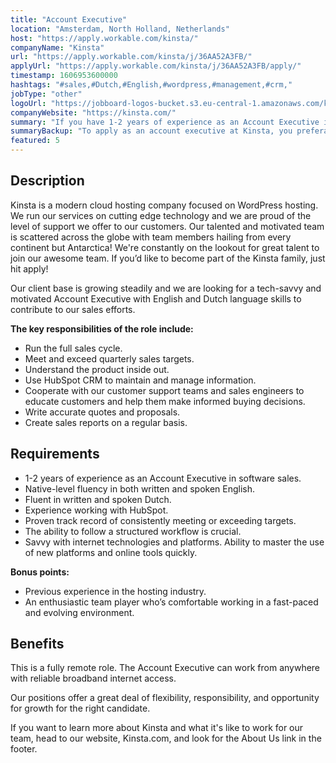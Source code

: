 ```yaml
---
title: "Account Executive"
location: "Amsterdam, North Holland, Netherlands"
host: "https://apply.workable.com/kinsta/"
companyName: "Kinsta"
url: "https://apply.workable.com/kinsta/j/36AA52A3FB/"
applyUrl: "https://apply.workable.com/kinsta/j/36AA52A3FB/apply/"
timestamp: 1606953600000
hashtags: "#sales,#Dutch,#English,#wordpress,#management,#crm,"
jobType: "other"
logoUrl: "https://jobboard-logos-bucket.s3.eu-central-1.amazonaws.com/kinsta"
companyWebsite: "https://kinsta.com/"
summary: "If you have 1-2 years of experience as an Account Executive in software sales, consider applying to Kinsta's job post for a new account executive."
summaryBackup: "To apply as an account executive at Kinsta, you preferably need to have some knowledge of: #sales, #accountant, #wordpress."
featured: 5
---
```


## Description

Kinsta is a modern cloud hosting company focused on WordPress hosting. We run our services on cutting edge technology and we are proud of the level of support we offer to our customers. Our talented and motivated team is scattered across the globe with team members hailing from every continent but Antarctica! We're constantly on the lookout for great talent to join our awesome team. If you’d like to become part of the Kinsta family, just hit apply!

Our client base is growing steadily and we are looking for a tech-savvy and motivated Account Executive with English and Dutch language skills to contribute to our sales efforts.

**The key responsibilities of the role include:**

*   Run the full sales cycle.
*   Meet and exceed quarterly sales targets.
*   Understand the product inside out.
*   Use HubSpot CRM to maintain and manage information.
*   Cooperate with our customer support teams and sales engineers to educate customers and help them make informed buying decisions.
*   Write accurate quotes and proposals.
*   Create sales reports on a regular basis.

## Requirements

*   1-2 years of experience as an Account Executive in software sales.
*   Native-level fluency in both written and spoken English.
*   Fluent in written and spoken Dutch.
*   Experience working with HubSpot.
*   Proven track record of consistently meeting or exceeding targets.
*   The ability to follow a structured workflow is crucial.
*   Savvy with internet technologies and platforms. Ability to master the use of new platforms and online tools quickly.

**Bonus points:**

*   Previous experience in the hosting industry.
*   An enthusiastic team player who’s comfortable working in a fast-paced and evolving environment.

## Benefits

This is a fully remote role. The Account Executive can work from anywhere with reliable broadband internet access.

Our positions offer a great deal of flexibility, responsibility, and opportunity for growth for the right candidate.

If you want to learn more about Kinsta and what it's like to work for our team, head to our website, Kinsta.com, and look for the About Us link in the footer.
